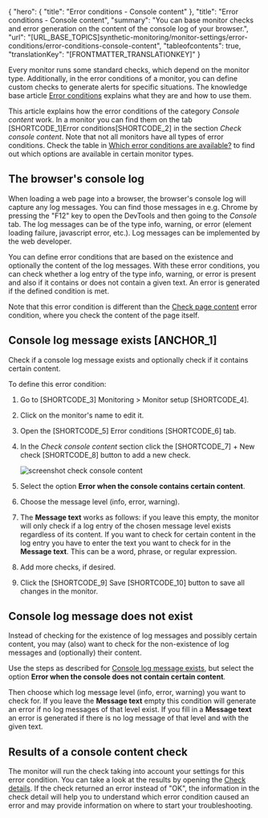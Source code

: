 {
  "hero": {
    "title": "Error conditions - Console content"
  },
  "title": "Error conditions - Console content",
  "summary": "You can base monitor checks and error generation on the content of the console log of your browser.",
  "url": "[URL_BASE_TOPICS]synthetic-monitoring/monitor-settings/error-conditions/error-conditions-console-content",
  "tableofcontents": true,
  "translationKey": "[FRONTMATTER_TRANSLATIONKEY]"
}

Every monitor runs some standard checks, which depend on the monitor type. Additionally, in the error conditions of a monitor, you can define custom checks to generate alerts for specific situations. The knowledge base article [Error conditions]([LINK_URL_1]) explains what they are and how to use them.

This article explains how the error conditions of the category *Console content* work. In a monitor you can find them on the tab [SHORTCODE_1]Error conditions[SHORTCODE_2] in the section *Check console content*. Note that not all monitors have all types of error conditions. Check the table in [Which error conditions are available?]([LINK_URL_2]) to find out which options are available in certain monitor types.

## The browser's console log 

When loading a web page into a browser, the browser's console log will capture any log messages. You can find those messages in e.g. Chrome by pressing the "F12" key to open the DevTools and then going to the *Console* tab. The log messages can be of the type info, warning, or error (element loading failure, javascript error, etc.). Log messages can be implemented by the web developer. 

You can define error conditions that are based on the existence and optionally the content of the log messages. With these error conditions, you can check whether a log entry of the type info, warning, or error is present and also if it contains or does not contain a given text. An error is generated if the defined condition is met. 

Note that this error condition is different than the [Check page content]([LINK_URL_3]) error condition, where you check the content of the page itself.

## Console log message exists [ANCHOR_1]

Check if a console log message exists and optionally check if it contains certain content.

To define this error condition:

1. Go to [SHORTCODE_3] Monitoring > Monitor setup [SHORTCODE_4].
2. Click on the monitor's name to edit it.
3. Open the [SHORTCODE_5] Error conditions [SHORTCODE_6] tab.
4. In the *Check console content* section click the [SHORTCODE_7] \+ New check [SHORTCODE_8] button to add a new check.

    ![screenshot check console content]([LINK_URL_4])

5. Select the option **Error when the console contains certain content**.  
6. Choose the message level (info, error, warning). 
7. The **Message text** works as follows: if you leave this empty, the monitor will only check if a log entry of the chosen message level exists regardless of its content. If you want to check for certain content in the log entry you have to enter the text you want to check for in the **Message text**. This can be a word, phrase, or regular expression. 
8. Add more checks, if desired.
9. Click the [SHORTCODE_9] Save [SHORTCODE_10] button to save all changes in the monitor. 

## Console log message does not exist

Instead of checking for the existence of log messages and possibly certain content, you may (also) want to check for the non-existence of log messages and (optionally) their content.

Use the steps as described for [Console log message exists]([LINK_URL_5]), but select the option **Error when the console does not contain certain content**. 

Then choose which log message level (info, error, warning) you want to check for. If you leave the **Message text** empty this condition will generate an error if no log messages of that level exist. If you fill in a **Message text** an error is generated if there is no log message of that level and with the given text.

## Results of a console content check

The monitor will run the check taking into account your settings for this error condition. You can take a look at the results by opening the [Check details]([LINK_URL_6]). If the check returned an error instead of "OK", the information in the check detail will help you to understand which error condition caused an error and may provide information on where to start your troubleshooting.

